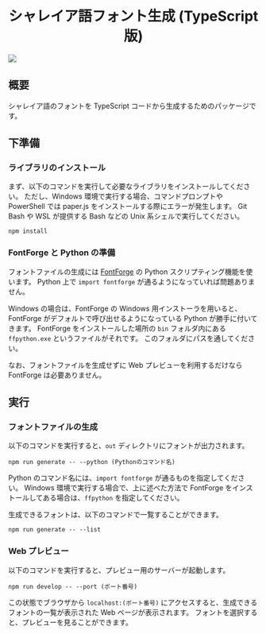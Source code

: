 <div align="center">
<h1>シャレイア語フォント生成 (TypeScript 版)</h1>
</div>

![](https://img.shields.io/github/commit-activity/y/Ziphil/TypescriptFontGenerator?label=commits)


## 概要
シャレイア語のフォントを TypeScript コードから生成するためのパッケージです。

## 下準備
### ライブラリのインストール
まず、以下のコマンドを実行して必要なライブラリをインストールしてください。
ただし、Windows 環境で実行する場合、コマンドプロンプトや PowerShell では paper.js をインストールする際にエラーが発生します。
Git Bash や WSL が提供する Bash などの Unix 系シェルで実行してください。
```
npm install
```

### FontForge と Python の準備
フォントファイルの生成には [FontForge](https://fontforge.github.io/) の Python スクリプティング機能を使います。
Python 上で `import fontforge` が通るようになっていれば問題ありません。

Windows の場合は、FontForge の Windows 用インストーラを用いると、FontForge がデフォルトで呼び出せるようになっている Python が勝手に付いてきます。
FontForge をインストールした場所の `bin` フォルダ内にある `ffpython.exe` というファイルがそれです。
このフォルダにパスを通してください。

なお、フォントファイルを生成せずに Web プレビューを利用するだけなら FontForge は必要ありません。

## 実行
### フォントファイルの生成
以下のコマンドを実行すると、`out` ディレクトリにフォントが出力されます。
```
npm run generate -- --python (Pythonのコマンド名)
```
Python のコマンド名には、`import fontforge` が通るものを指定してください。
Windows 環境で実行する場合で、上に述べた方法で FontForge をインストールしてある場合は、`ffpython` を指定してください。

生成できるフォントは、以下のコマンドで一覧することができます。
```
npm run generate -- --list
```

### Web プレビュー
以下のコマンドを実行すると、プレビュー用のサーバーが起動します。
```
npm run develop -- --port (ポート番号)
```
この状態でブラウザから `localhost:(ポート番号)` にアクセスすると、生成できるフォントの一覧が表示された Web ページが表示されます。
フォントを選択すると、プレビューを見ることができます。